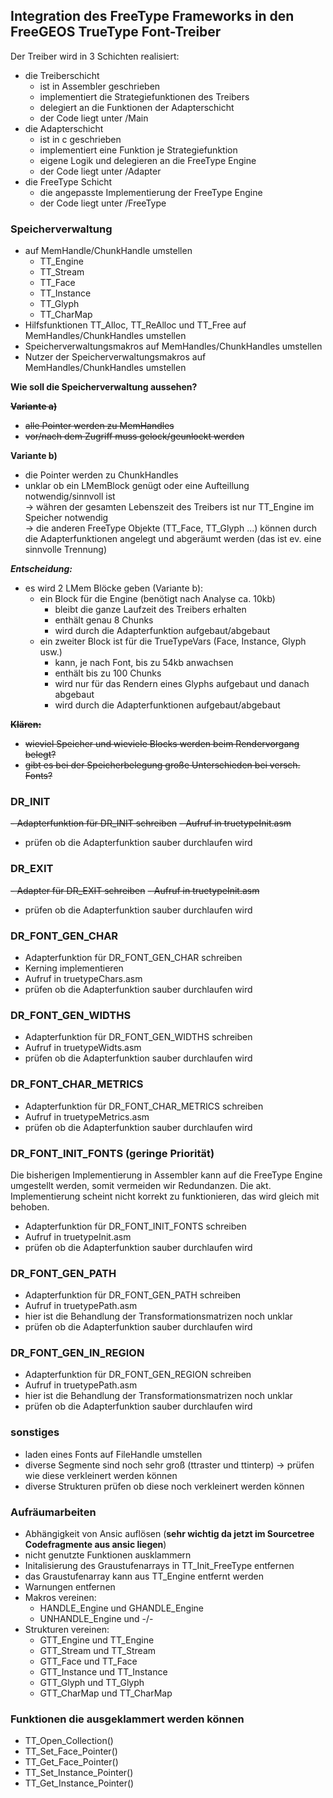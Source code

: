 ## Integration des FreeType Frameworks in den FreeGEOS TrueType Font-Treiber

Der Treiber wird in 3 Schichten realisiert:
- die Treiberschicht  
  + ist in Assembler geschrieben
  + implementiert die Strategiefunktionen des Treibers
  + delegiert an die Funktionen der Adapterschicht
  + der Code liegt unter /Main
- die Adapterschicht
  + ist in c geschrieben
  + implementiert eine Funktion je Strategiefunktion
  + eigene Logik und delegieren an die FreeType Engine
  + der Code liegt unter /Adapter
- die FreeType Schicht
  + die angepasste Implementierung der FreeType Engine
  + der Code liegt unter /FreeType

### Speicherverwaltung
- auf MemHandle/ChunkHandle umstellen
  - TT_Engine
  - TT_Stream
  - TT_Face
  - TT_Instance
  - TT_Glyph
  - TT_CharMap
- Hilfsfunktionen TT_Alloc, TT_ReAlloc und TT_Free auf MemHandles/ChunkHandles umstellen
- Speicherverwaltungsmakros auf MemHandles/ChunkHandles umstellen
- Nutzer der Speicherverwaltungsmakros auf MemHandles/ChunkHandles umstellen

**Wie soll die Speicherverwaltung aussehen?**

~~**Variante a)**~~
- ~~alle Pointer werden zu MemHandles~~
- ~~vor/nach dem Zugriff muss gelock/geunlockt werden~~

**Variante b)**
- die Pointer werden zu ChunkHandles
- unklar ob ein LMemBlock genügt oder eine Aufteillung notwendig/sinnvoll ist  
-> währen der gesamten Lebenszeit des Treibers ist nur TT_Engine im Speicher notwendig  
-> die anderen FreeType Objekte (TT_Face, TT_Glyph ...) können durch die Adapterfunktionen angelegt und abgeräumt werden (das ist ev. eine sinnvolle Trennung)

***Entscheidung:***
- es wird 2 LMem Blöcke geben (Variante b):
  - ein Block für die Engine (benötigt nach Analyse ca. 10kb)
    - bleibt die ganze Laufzeit des Treibers erhalten
    - enthält genau 8 Chunks
    - wird durch die Adapterfunktion aufgebaut/abgebaut
  - ein zweiter Block ist für die TrueTypeVars (Face, Instance, Glyph usw.)
    - kann, je nach Font, bis zu 54kb anwachsen 
    - enthält bis zu 100 Chunks
    - wird nur für das Rendern eines Glyphs aufgebaut und danach abgebaut
    - wird durch die Adapterfunktionen aufgebaut/abgebaut

~~**Klären:**~~
  - ~~wieviel Speicher und wieviele Blocks werden beim Rendervorgang belegt?~~  
  - ~~gibt es bei der Speicherbelegung große Unterschieden bei versch. Fonts?~~

### DR_INIT
~~- Adapterfunktion für DR_INIT schreiben~~
~~- Aufruf in truetypeInit.asm~~
- prüfen ob die Adapterfunktion sauber durchlaufen wird

### DR_EXIT
~~- Adapter für DR_EXIT schreiben~~
~~- Aufruf in truetypeInit.asm~~
- prüfen ob die Adapterfunktion sauber durchlaufen wird

### DR_FONT_GEN_CHAR
- Adapterfunktion für DR_FONT_GEN_CHAR schreiben
- Kerning implementieren
- Aufruf in truetypeChars.asm
- prüfen ob die Adapterfunktion sauber durchlaufen wird

### DR_FONT_GEN_WIDTHS
- Adapterfunktion für DR_FONT_GEN_WIDTHS schreiben
- Aufruf in truetypeWidts.asm
- prüfen ob die Adapterfunktion sauber durchlaufen wird

### DR_FONT_CHAR_METRICS
- Adapterfunktion für DR_FONT_CHAR_METRICS schreiben
- Aufruf in truetypeMetrics.asm
- prüfen ob die Adapterfunktion sauber durchlaufen wird

### DR_FONT_INIT_FONTS (geringe Priorität)
Die bisherigen Implementierung in Assembler kann auf die FreeType Engine umgestellt werden, somit vermeiden wir Redundanzen. Die akt. Implementierung scheint nicht korrekt zu funktionieren, das wird gleich mit behoben.
- Adapterfunktion für DR_FONT_INIT_FONTS schreiben
- Aufruf in truetypeInit.asm
- prüfen ob die Adapterfunktion sauber durchlaufen wird

### DR_FONT_GEN_PATH
- Adapterfunktion für DR_FONT_GEN_PATH schreiben
- Aufruf in truetypePath.asm
- hier ist die Behandlung der Transformationsmatrizen noch unklar
- prüfen ob die Adapterfunktion sauber durchlaufen wird

### DR_FONT_GEN_IN_REGION
- Adapterfunktion für DR_FONT_GEN_REGION schreiben
- Aufruf in truetypePath.asm
- hier ist die Behandlung der Transformationsmatrizen noch unklar
- prüfen ob die Adapterfunktion sauber durchlaufen wird

### sonstiges
- laden eines Fonts auf FileHandle umstellen
- diverse Segmente sind noch sehr groß (ttraster und ttinterp) -> prüfen wie diese verkleinert werden können
- diverse Strukturen prüfen ob diese noch verkleinert werden können

### Aufräumarbeiten
- Abhängigkeit von Ansic auflösen (**sehr wichtig da jetzt im Sourcetree Codefragmente aus ansic liegen**)
- nicht genutzte Funktionen ausklammern
- Initalisierung des Graustufenarrays in TT_Init_FreeType entfernen
- das Graustufenarray kann aus TT_Engine entfernt werden
- Warnungen entfernen
- Makros vereinen:
  - HANDLE_Engine und GHANDLE_Engine
  - UNHANDLE_Engine und -/-
- Strukturen vereinen:
  - GTT_Engine und TT_Engine
  - GTT_Stream und TT_Stream
  - GTT_Face und TT_Face
  - GTT_Instance und TT_Instance
  - GTT_Glyph und TT_Glyph
  - GTT_CharMap und TT_CharMap

### Funktionen die ausgeklammert werden können
- TT_Open_Collection()
- TT_Set_Face_Pointer()
- TT_Get_Face_Pointer()
- TT_Set_Instance_Pointer()
- TT_Get_Instance_Pointer()
